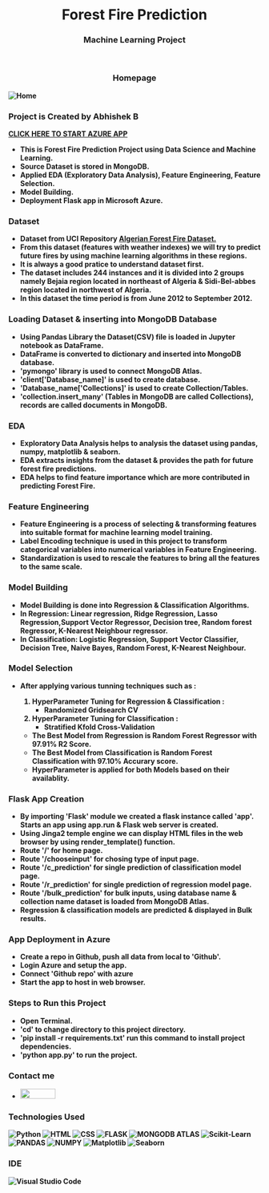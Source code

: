 <div align='center'>
    <h1>Forest Fire Prediction</h1>
    <h3><b>Machine Learning Project<b></h3>

</div>

<br>
<h3 align='center'><b>Homepage</b></h3>

<!--![Home Page](AppImages/Home.PNG)-->

![Home](https://github.com/abhichris63/Algerian_Forest_Fires_Prediction/assets/95648648/de869d9d-7037-4201-9572-e589a4ea6c12)


<h3>Project is Created by Abhishek B</h3>

[CLICK HERE TO START AZURE APP](https://forest-fire-predict.azurewebsites.net/)


* This is Forest Fire Prediction Project using **Data Science** and **Machine Learning**.
* Source Dataset is stored in **MongoDB**.
* Applied EDA (Exploratory Data Analysis), Feature Engineering, Feature Selection.
* Model Building.
* Deployment **Flask app** in **Microsoft Azure**.

<h3>Dataset</h3>

* Dataset from UCI Repository [Algerian Forest Fire Dataset.](https://archive.ics.uci.edu/dataset/547/algerian+forest+fires+dataset)
* From this dataset (features with weather indexes) we will try to predict future fires by using machine learning algorithms in these regions.
* It is always a good pratice to understand dataset first.
* The dataset includes 244 instances and it is divided into 2 groups namely Bejaia region located in northeast of Algeria & Sidi-Bel-abbes region located in northwest of Algeria.
* In this dataset the time period is from June 2012 to September 2012.

<h3> Loading Dataset & inserting into MongoDB Database</h3>

* Using Pandas Library the Dataset(CSV) file is loaded in Jupyter notebook as DataFrame.
* DataFrame is converted to dictionary and inserted into MongoDB database.
* 'pymongo' library is used to connect MongoDB Atlas.
* 'client['Database_name]' is used to create database.
* 'Database_name['Collections]' is used to create Collection/Tables.
* 'collection.insert_many' (Tables in MongoDB are called **Collections**), records are called documents in MongoDB. 

<h3>EDA</h3>

* Exploratory Data Analysis helps to analysis the dataset using pandas, numpy, matplotlib & seaborn.
* EDA extracts insights from the dataset & provides the path for future forest fire predictions.
* EDA helps to find feature importance which are more contributed in predicting Forest Fire.

<h3>Feature Engineering</h3>

* Feature Engineering is a process of selecting & transforming features into suitable format for machine learning model training.
* Label Encoding technique is used in this project to transform categorical variables into numerical variables in Feature Engineering.
* Standardization is used to rescale the features to bring all the features to the same scale.

<h3>Model Building</h3>

* Model Building is done into Regression & Classification Algorithms.
* In Regression: **Linear regression, Ridge Regression, Lasso Regression,Support Vector Regressor, Decision tree, Random forest Regressor, K-Nearest Neighbour regressor.**  
* In Classification: **Logistic Regression, Support Vector Classifier, Decision Tree, Naive Bayes, Random Forest, K-Nearest Neighbour.**

<h3>Model Selection</h3>

* After applying various tunning techniques such as :
  1. HyperParameter Tuning for Regression & Classification :
      * Randomized Gridsearch CV
  2. HyperParameter Tuning for Classification :
      * Stratified Kfold Cross-Validation

    * The Best Model from Regression is Random Forest Regressor	with 97.91% R2 Score.
    * The Best Model from Classification is Random Forest Classification with 97.10% Accurary score.
    * HyperParameter is applied for both Models based on their availablity. 

<h3>Flask App Creation</h3>

* By importing 'Flask' module we created a flask instance called 'app'. Starts an app using **app.run** & Flask web server is created.
* Using Jinga2 temple engine we can display HTML files in the web browser by using render_template() function.
* Route '/' for home page.
* Route '/chooseinput' for chosing type of input page.
* Route '/c_prediction' for single prediction of classification model page.
* Route '/r_prediction' for single prediction of regression model page.
* Route '/bulk_prediction' for bulk inputs, using database name & collection name dataset is loaded from MongoDB Atlas. 
* Regression & classification models are predicted & displayed in Bulk results.

<h3>App Deployment in Azure</h3>

* Create a repo in Github, push all data from local to 'Github'.
* Login Azure and setup the app.
* Connect 'Github repo' with azure
* Start the app to host in web browser.

<h3>Steps to Run this Project</h3>

* Open Terminal.
* 'cd' to change directory to this project directory.
* 'pip install -r requirements.txt' run this command to install project dependencies.
* 'python app.py' to run the project. 



<h3>Contact me</h3>

* <a href="https://www.linkedin.com/in/abhishek-b-807b75219/" target="_blank">
    <img src="https://github.com/abhichris63/Algerian_Forest_Fires_Prediction/assets/95648648/e824922c-5b16-4cf4-a183-f43b3f8e280b" width="70" height="20" />
</a>


<h3>Technologies Used</h3>

![Python](https://img.shields.io/badge/Python-3776AB?style=for-the-badge&logo=python&logoColor=white)
![HTML](https://img.shields.io/badge/HTML5-E34F26?style=for-the-badge&logo=html5&logoColor=white)
![CSS](https://img.shields.io/badge/CSS3-1572B6?style=for-the-badge&logo=css3&logoColor=white)
![FLASK](https://img.shields.io/badge/Flask-000000?style=for-the-badge&logo=flask&logoColor=white)
![MONGODB ATLAS](https://img.shields.io/badge/MongoDB-4EA94B?style=for-the-badge&logo=mongodb&logoColor=white)
![Scikit-Learn](https://img.shields.io/badge/scikit--learn-%23F7931E.svg?style=for-the-badge&logo=scikit-learn&logoColor=white)
![PANDAS](https://img.shields.io/badge/Pandas-darkblue?style=for-the-badge&logo=pandas&logoColor=white)
![NUMPY](https://img.shields.io/badge/Numpy-orange?style=for-the-badge&logo=Numpy&logoColor=black)
![Matplotlib](https://img.shields.io/badge/Matplotlib-grey?style=for-the-badge&logo=Matplotlib&logoColor=white)
![Seaborn](https://img.shields.io/badge/Seaborn-red?style=for-the-badge&logo=Seaborn&logoColor=white)


<h3>IDE</h3>

![Visual Studio Code](https://img.shields.io/badge/VisualStudioCode-blue?style=for-the-badge&logo=VisualStudioCode&logoColor=white)

